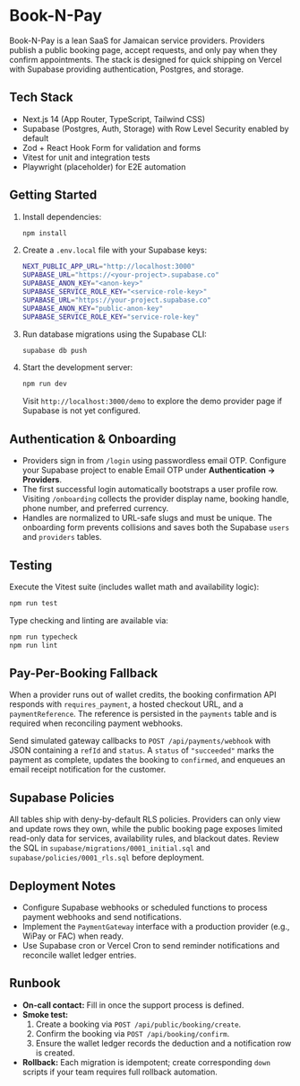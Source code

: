 # Book-N-Pay

Book-N-Pay is a lean SaaS for Jamaican service providers. Providers publish a public booking page, accept requests, and only pay when they confirm appointments. The stack is designed for quick shipping on Vercel with Supabase providing authentication, Postgres, and storage.

## Tech Stack

- Next.js 14 (App Router, TypeScript, Tailwind CSS)
- Supabase (Postgres, Auth, Storage) with Row Level Security enabled by default
- Zod + React Hook Form for validation and forms
- Vitest for unit and integration tests
- Playwright (placeholder) for E2E automation

## Getting Started

1. Install dependencies:

   ```bash
   npm install
   ```

2. Create a `.env.local` file with your Supabase keys:

   ```bash
   NEXT_PUBLIC_APP_URL="http://localhost:3000"
   SUPABASE_URL="https://<your-project>.supabase.co"
   SUPABASE_ANON_KEY="<anon-key>"
   SUPABASE_SERVICE_ROLE_KEY="<service-role-key>"
   SUPABASE_URL="https://your-project.supabase.co"
   SUPABASE_ANON_KEY="public-anon-key"
   SUPABASE_SERVICE_ROLE_KEY="service-role-key"
   ```

3. Run database migrations using the Supabase CLI:

   ```bash
   supabase db push
   ```

4. Start the development server:

   ```bash
   npm run dev
   ```

   Visit `http://localhost:3000/demo` to explore the demo provider page if Supabase is not yet configured.

## Authentication & Onboarding

- Providers sign in from `/login` using passwordless email OTP. Configure your Supabase project to enable Email OTP under **Authentication → Providers**.
- The first successful login automatically bootstraps a user profile row. Visiting `/onboarding` collects the provider display name, booking handle, phone number, and preferred currency.
- Handles are normalized to URL-safe slugs and must be unique. The onboarding form prevents collisions and saves both the Supabase `users` and `providers` tables.

## Testing

Execute the Vitest suite (includes wallet math and availability logic):

```bash
npm run test
```

Type checking and linting are available via:

```bash
npm run typecheck
npm run lint
```

## Pay-Per-Booking Fallback

When a provider runs out of wallet credits, the booking confirmation API responds with `requires_payment`, a hosted checkout URL,
and a `paymentReference`. The reference is persisted in the `payments` table and is required when reconciling payment webhooks.

Send simulated gateway callbacks to `POST /api/payments/webhook` with JSON containing a `refId` and `status`. A `status` of
`"succeeded"` marks the payment as complete, updates the booking to `confirmed`, and enqueues an email receipt notification for the
customer.

## Supabase Policies

All tables ship with deny-by-default RLS policies. Providers can only view and update rows they own, while the public booking page exposes limited read-only data for services, availability rules, and blackout dates. Review the SQL in `supabase/migrations/0001_initial.sql` and `supabase/policies/0001_rls.sql` before deployment.

## Deployment Notes

- Configure Supabase webhooks or scheduled functions to process payment webhooks and send notifications.
- Implement the `PaymentGateway` interface with a production provider (e.g., WiPay or FAC) when ready.
- Use Supabase cron or Vercel Cron to send reminder notifications and reconcile wallet ledger entries.

## Runbook

- **On-call contact:** Fill in once the support process is defined.
- **Smoke test:**
  1. Create a booking via `POST /api/public/booking/create`.
  2. Confirm the booking via `POST /api/booking/confirm`.
  3. Ensure the wallet ledger records the deduction and a notification row is created.
- **Rollback:** Each migration is idempotent; create corresponding `down` scripts if your team requires full rollback automation.

